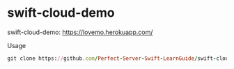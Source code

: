 # swift-cloud-demo
swift-cloud-demo: https://lovemo.herokuapp.com/

Usage
```ruby
git clone https://github.com/Perfect-Server-Swift-LearnGuide/swift-cloud-demo.git
```
